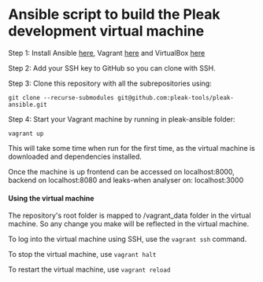 # Ansible script to build the Pleak development virtual machine

Step 1: Install Ansible [here](https://docs.ansible.com/ansible/latest/installation_guide/intro_installation.html), Vagrant [here](https://www.vagrantup.com/downloads.html) and VirtualBox [here](https://www.virtualbox.org/wiki/Downloads)

Step 2: Add your SSH key to GitHub so you can clone with SSH.

Step 3: Clone this repository with all the subrepositories using:

```
git clone --recurse-submodules git@github.com:pleak-tools/pleak-ansible.git
```
Step 4: Start your Vagrant machine by running in pleak-ansible folder:

    vagrant up
This will take some time when run for the first time, as the virtual machine is downloaded and dependencies installed.

Once the machine is up frontend can be accessed on localhost:8000, backend on localhost:8080 and leaks-when analyser on: localhost:3000

#### Using the virtual machine

The repository's root folder is mapped to /vagrant_data folder in the virtual machine. So any change you make will be reflected in the virtual machine.

To log into the virtual machine using SSH, use the `vagrant ssh` command.

To stop the virtual machine, use `vagrant halt`

To restart the virtual machine, use `vagrant reload`
